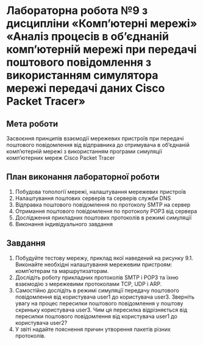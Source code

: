 # Лабораторна робота №9 з дисципліни «Комп’ютерні мережі» «Аналіз процесів в об’єднаній комп’ютерній мережі при передачі поштового повідомлення з використанням симулятора мережі передачі даних Cisco Packet Tracer»

## Мета роботи
Засвоєння принципів взаємодії мережевих пристроїв при передачі поштового повідомлення від відправника до отримувача в об’єднаній комп’ютерній мережі з використанням програми симуляції комп’ютерних мереж Cisco Packet Tracer

## План виконання лабораторної роботи
1. Побудова топології мережі, налаштування мережевих пристроїв
2. Налаштування поштових серверів та серверів служби DNS
3. Відправка поштового повідомлення по протоколу SMTP на сервер
4. Отримання поштового повідомлення по протоколу POP3 від сервера
5. Дослідження прикладних поштових протоколів в режимі симуляції
6. Виконання індивідуального завдання

## Завдання
1. Побудуйте тестову мережу, приклад якої наведений на рисунку 9.1. Виконайте необхідні налаштування мережевим пристроям: комп’ютерам та маршрутизаторам.
2. Дослідіть роботу прикладних протоколів SMTP і POP3 та їхню взаємодію з мережевими протоколами TCP, UDP і ARP.
3. Самостійно дослідіть в режимі симуляції передачу поштового повідомлення від користувача user1 до користувача user3. Зверніть увагу на процес пересилки поштового повідомлення у поштову скриньку користувача user3. Чим ця пересилка відрізняється від пересилки поштового повідомлення від користувача user1 до користувача user2?
4. У звіті надайте пояснення причин утворення пакетів різних протоколів.
